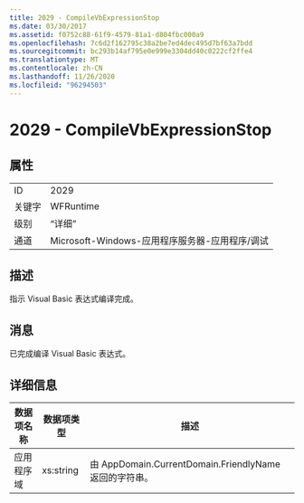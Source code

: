 ```yaml
---
title: 2029 - CompileVbExpressionStop
ms.date: 03/30/2017
ms.assetid: f0752c88-61f9-4579-81a1-d804fbc000a9
ms.openlocfilehash: 7c6d2f162795c38a2be7ed4dec495d7bf63a7bdd
ms.sourcegitcommit: bc293b14af795e0e999e3304dd40c0222cf2ffe4
ms.translationtype: MT
ms.contentlocale: zh-CN
ms.lasthandoff: 11/26/2020
ms.locfileid: "96294503"
---
```

# <a name="2029---compilevbexpressionstop"></a>2029 - CompileVbExpressionStop

## <a name="properties"></a>属性  
  
|||  
|-|-|  
|ID|2029|  
|关键字|WFRuntime|  
|级别|“详细”|  
|通道|Microsoft-Windows-应用程序服务器-应用程序/调试|  
  
## <a name="description"></a>描述  

 指示 Visual Basic 表达式编译完成。  
  
## <a name="message"></a>消息  

 已完成编译 Visual Basic 表达式。  
  
## <a name="details"></a>详细信息  
  
|数据项名称|数据项类型|描述|  
|--------------------|--------------------|-----------------|  
|应用程序域|xs:string|由 AppDomain.CurrentDomain.FriendlyName 返回的字符串。|
